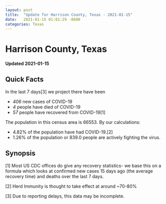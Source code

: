 ```yaml
---
layout: post
title:  "Update for Harrison County, Texas - 2021-01-15"
date:   2021-01-15 01:01:29 -0600
categories: Texas
---
```


# Harrison County, Texas
#### Updated 2021-01-15

## Quick Facts

In the last 7 days[3] we project there have been
- *406* new cases of COVID-19
- *4* people have died of COVID-19
- *57* people have recovered from COVID-19[1]

The population in this census area is 66553. By our calculations:
- 4.82% of the population have had COVID-19.[2]
- 1.26% of the population or 839.0 people are actively fighting the virus.

## Synopsis




[1] Most US CDC offices do give any recovery statistics- we base this on a formula which looks at confirmed new cases
15 days ago (the average recovery time) and deaths over the last 7 days.

[2] Herd Immunity is thought to take effect at around ~70-80%

[3] Due to reporting delays, this data may be incomplete.
 
    